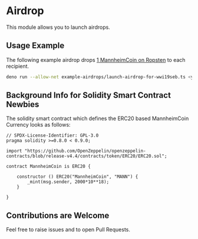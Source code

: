 # Airdrop

This module allows you to launch airdrops.

## Usage Example
The following example airdrop drops [1 MannheimCoin on Ropsten](https://ropsten.etherscan.io/address/0x7910f84868488da3377833ccaa0e5b2b42edd9a6) to each recipient.
```sh
deno run --allow-net example-airdrops/launch-airdrop-for-wwi19seb.ts <your provider url - e.g. from infura.io or via an own ethereum node>
```

## Background Info for Solidity Smart Contract Newbies
The solidity smart contract which defines the ERC20 based MannheimCoin Currency looks as follows: 

```sol
// SPDX-License-Identifier: GPL-3.0
pragma solidity >=0.8.0 < 0.9.0;

import "https://github.com/OpenZeppelin/openzeppelin-contracts/blob/release-v4.4/contracts/token/ERC20/ERC20.sol";

contract MannheimCoin is ERC20 { 
    
    constructor () ERC20("MannheimCoin", "MANN") { 
        _mint(msg.sender, 2000*10**18);
    }
    
}
```

## Contributions are Welcome
Feel free to raise issues and to open Pull Requests.